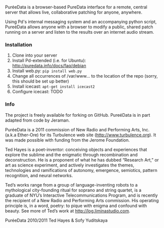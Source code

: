 PuréeData is a browser-based PureData interface for a remote, central server that allows live, collaborative patching for anyone, anywhere.

Using Pd's internal messaging system and an accompanying python script, PureéData allows anyone with a browser to modify a public, shared patch running on a server and listen to the results over an internet audio stream.

### Installation

1. Clone into your server
2. Install Pd-extended (i.e. for Ubuntu): http://puredata.info/docs/faq/debian
3. Install web.py: `pip install web.py`
4. Change all occurrences of /var/www... to the location of the repo (sorry, this should be set up better)
5. Install icecast: `apt-get install icecast2`
6. Configure icecast: TODO

### Info

The project is freely available for forking on GitHub.  PureéData is in part adapted from code by Jeraman.

PuréeData is a 2011 commission of New Radio and Performing Arts, Inc. (a.k.a Ether-Ore) for its Turbulence web site (http://www.turbulence.org).  It was made possible with funding from the Jerome Foundation.

Ted Hayes is a poet-inventor: conceiving objects and experiences that explore the sublime and the enigmatic through recombination and deconstruction.  He is a proponent of what he has dubbed “Research Art,” or art as science experiment, and actively investigates the themes, technologies and ramifications of autonomy, emergence, semiotics, pattern recognition, and neural networks.

Ted’s works range from a group of language-inventing robots to a mythological city-founding ritual for soprano and string quartet, is a graduate of NYU’s Interactive Telecommunications Program, and is recently the recipient of a New Radio and Performing Arts commission.  His operating principle is, in a word, poetry: to pique with enigma and confound with beauty.  See more of Ted’s work at http://log.liminastudio.com.

PuréeData 2010/2011 Ted Hayes & Sofy Yuditskaya
